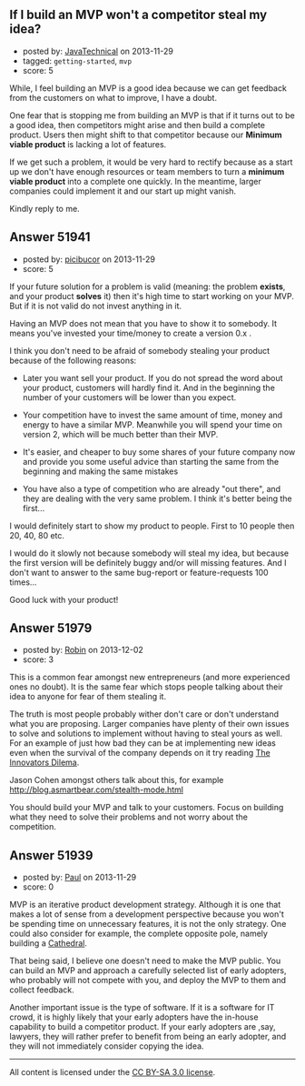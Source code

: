 ## If I build an MVP won't a competitor steal my idea?

- posted by: [JavaTechnical](https://stackexchange.com/users/-1/29731-javatechnical) on 2013-11-29
- tagged: `getting-started`, `mvp`
- score: 5

<p>While, I feel building an MVP is a good idea because we can get feedback from the customers on what to improve, I have a doubt.</p>

<p>One fear that is stopping me from building an MVP is that if it turns out to be a good idea, then competitors might arise and then build a complete product. Users then might shift to that competitor because our <strong>Minimum viable product</strong> is lacking a lot of features.</p>

<p>If we get such a problem, it would be very hard to rectify because as a start up we don't have enough resources or team members to turn a <strong>minimum viable product</strong> into a complete one quickly. In the meantime, larger companies could implement it and our start up might vanish.</p>

<p>Kindly reply to me.</p>



## Answer 51941

- posted by: [picibucor](https://stackexchange.com/users/-1/29826-picibucor) on 2013-11-29
- score: 5

<p>If your future solution for a problem is valid (meaning: the problem <strong>exists</strong>, and your product <strong>solves</strong> it) then it's high time to start working on your MVP. But if it is not valid do not invest anything in it. </p>

<p>Having an MVP does not mean that you have to show it to somebody. It means you've invested your time/money to create a version 0.x . </p>

<p>I think you don't need to be afraid of somebody stealing your product because of the following reasons:</p>

<ul>
<li><p>Later you want sell your product. If you do not spread the word about your product, customers will hardly find it. And in the beginning the number of your customers will be lower than you expect.</p></li>
<li><p>Your competition have to invest the same amount of time, money and energy to have a similar MVP. Meanwhile you will spend your time on version 2, which will be much better than their MVP.</p></li>
<li><p>It's easier, and cheaper to buy some shares of your future company now and provide you some useful advice than starting the same from the beginning and making the same mistakes</p></li>
<li><p>You have also a type of competition who are already "out there", and they are dealing with the very same problem. I think it's better being the first...</p></li>
</ul>

<p>I would definitely start to show my product to people. First to 10 people then 20, 40, 80 etc.</p>

<p>I would do it slowly not because somebody will steal my idea, but because the first version will be definitely buggy and/or will missing features. And I don't want to answer to the same bug-report or feature-requests 100 times...</p>

<p>Good luck with your product!</p>



## Answer 51979

- posted by: [Robin](https://stackexchange.com/users/-1/4841-robin) on 2013-12-02
- score: 3

<p>This is a common fear amongst new entrepreneurs (and more experienced ones no doubt). It is the same fear which stops people talking about their idea to anyone for fear of them stealing it.</p>

<p>The truth is most people probably wither don't care or don't understand what you are proposing. Larger companies have plenty of their own issues to solve and solutions to implement without having to steal yours as well. For an example of just how bad they can be at implementing new ideas even when the survival of the company depends on it try reading <a href="http://www.amazon.co.uk/Innovators-Dilemma-Technologies-Management-Innovation/dp/142219602X/ref=sr_1_1?ie=UTF8&amp;qid=1385987729&amp;sr=8-1&amp;keywords=the%20innovators%20dilemma" rel="nofollow">The Innovators Dilema</a>. </p>

<p>Jason Cohen amongst others talk about this, for example <a href="http://blog.asmartbear.com/stealth-mode.html" rel="nofollow">http://blog.asmartbear.com/stealth-mode.html</a></p>

<p>You should build your MVP and talk to your customers. Focus on building what they need to solve their problems and not worry about the competition. </p>



## Answer 51939

- posted by: [Paul](https://stackexchange.com/users/-1/5940-paul) on 2013-11-29
- score: 0

<p>MVP is an iterative product development strategy. Although it is one that makes a lot of sense from a development perspective because you won't be spending time on unnecessary features, it is not the only strategy. One could also consider for example, the complete opposite pole, namely building a <a href="http://en.wikipedia.org/wiki/The_Cathedral_and_the_Bazaar" rel="nofollow">Cathedral</a>.</p>

<p>That being said, I believe one doesn't need to make the MVP public. You can build an MVP and approach a carefully selected list of early adopters, who probably will not compete with you, and deploy the MVP to them and collect feedback.</p>

<p>Another important issue is the type of software. If it is a software for IT crowd, it is highly likely that your early adopters have the in-house capability to build a competitor product. If your early adopters are ,say, lawyers, they will rather prefer to benefit from being an early adopter, and they will not immediately consider copying the idea.</p>




---

All content is licensed under the [CC BY-SA 3.0 license](https://creativecommons.org/licenses/by-sa/3.0/).
